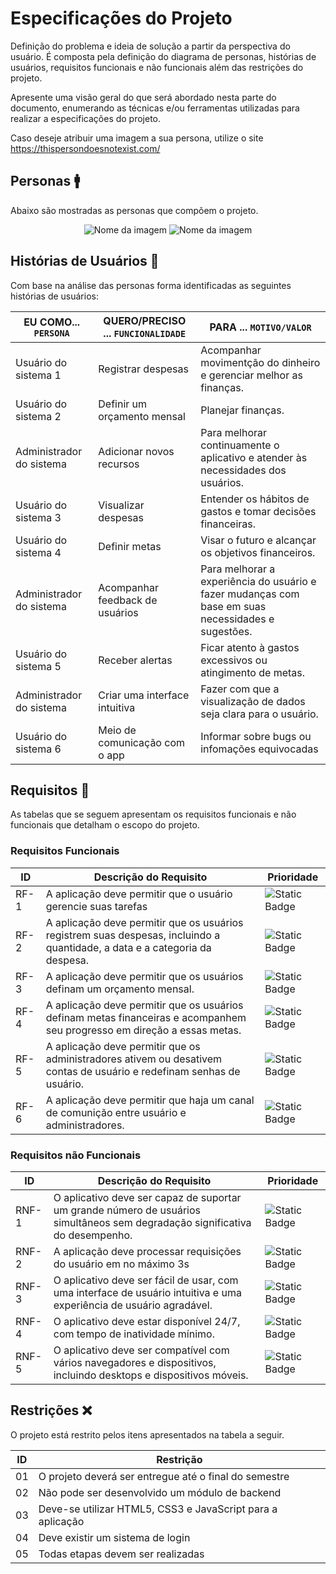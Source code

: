 # Especificações do Projeto

Definição do problema e ideia de solução a partir da perspectiva do usuário. É composta pela definição do  diagrama de personas, histórias de usuários, requisitos funcionais e não funcionais além das restrições do projeto.

Apresente uma visão geral do que será abordado nesta parte do documento, enumerando as técnicas e/ou ferramentas utilizadas para realizar a especificações do projeto.

Caso deseje atribuir uma imagem a sua persona, utilize o site https://thispersondoesnotexist.com/

## Personas 🚹
Abaixo são mostradas as personas que compõem o projeto.

<div align="center">

![Nome da imagem](https://i.imgur.com/3YdETzU.png)
![Nome da imagem](https://i.imgur.com/BKycAVV.png)

</div>


## Histórias de Usuários 📝

Com base na análise das personas forma identificadas as seguintes histórias de usuários:

|EU COMO... `PERSONA`| QUERO/PRECISO ... `FUNCIONALIDADE` |PARA ... `MOTIVO/VALOR`                 |
|--------------------|------------------------------------|----------------------------------------|
|Usuário do sistema 1 |  Registrar despesas                | Acompanhar movimentção do dinheiro e gerenciar melhor as finanças. |
|Usuário do sistema 2 | Definir um orçamento mensal        | Planejar finanças.                    |
|Administrador do sistema | Adicionar novos recursos       | Para melhorar continuamente o aplicativo e atender às necessidades dos usuários. |
|Usuário do sistema 3 |  Visualizar despesas               | Entender os hábitos de gastos e tomar decisões financeiras.                   |
|Usuário do sistema 4 | Definir metas                      |   Visar o futuro e alcançar os objetivos financeiros.                   |
|Administrador do sistema | Acompanhar feedback de usuários |  Para melhorar a experiência do usuário e fazer mudanças com base em suas necessidades e sugestões.                   |
|Usuário do sistema 5 | Receber alertas        | Ficar atento à gastos excessivos ou atingimento de metas.                   |
|Administrador do sistema | Criar uma interface intuitiva        | Fazer com que a visualização de dados seja clara para o usuário.                   |
|Usuário do sistema 6 | Meio de comunicação com o app      | Informar sobre bugs ou infomações equivocadas                 |


## Requisitos 📣

As tabelas que se seguem apresentam os requisitos funcionais e não funcionais que detalham o escopo do projeto.

### Requisitos Funcionais

|ID    | Descrição do Requisito  | Prioridade | 
|------|-----------------------------------------|----| 
|RF-1| A aplicação deve permitir que o usuário gerencie suas tarefas | ![Static Badge](https://img.shields.io/badge/ALTA-red) |  
|RF-2| A aplicação deve permitir que os usuários registrem suas despesas, incluindo a quantidade, a data e a categoria da despesa. | ![Static Badge](https://img.shields.io/badge/M%C3%89DIA-yellow) | 
|RF-3| A aplicação deve permitir que os usuários definam um orçamento mensal. | ![Static Badge](https://img.shields.io/badge/ALTA-red) | 
|RF-4| A aplicação deve permitir que os usuários definam metas financeiras e acompanhem seu progresso em direção a essas metas. | ![Static Badge](https://img.shields.io/badge/M%C3%89DIA-yellow) | 
|RF-5| A aplicação deve permitir que os administradores ativem ou desativem contas de usuário e redefinam senhas de usuário. | ![Static Badge](https://img.shields.io/badge/BAIXA-green) | 
|RF-6| A aplicação deve permitir que haja um canal de comunição entre usuário e administradores. |![Static Badge](https://img.shields.io/badge/ALTA-red)  | 




### Requisitos não Funcionais

|ID     | Descrição do Requisito  |Prioridade |
|-------|-------------------------|----|
|RNF-1| O aplicativo deve ser capaz de suportar um grande número de usuários simultâneos sem degradação significativa do desempenho. |![Static Badge](https://img.shields.io/badge/ALTA-red) | 
|RNF-2| A aplicação deve processar requisições do usuário em no máximo 3s | ![Static Badge](https://img.shields.io/badge/BAIXA-green)  |
|RNF-3| O aplicativo deve ser fácil de usar, com uma interface de usuário intuitiva e uma experiência de usuário agradável. | ![Static Badge](https://img.shields.io/badge/M%C3%89DIA-yellow)  |
|RNF-4| O aplicativo deve estar disponível 24/7, com tempo de inatividade mínimo. |  ![Static Badge](https://img.shields.io/badge/ALTA-red) |
|RNF-5| O aplicativo deve ser compatível com vários navegadores e dispositivos, incluindo desktops e dispositivos móveis. | ![Static Badge](https://img.shields.io/badge/ALTA-red)   |



## Restrições ❌

O projeto está restrito pelos itens apresentados na tabela a seguir.

|ID| Restrição                                             |
|--|-------------------------------------------------------|
|01| O projeto deverá ser entregue até o final do semestre |
|02| Não pode ser desenvolvido um módulo de backend        |
|03| Deve-se utilizar HTML5, CSS3 e JavaScript para a aplicação        |
|04| Deve existir um sistema de login        |
|05| Todas etapas devem ser realizadas       |


